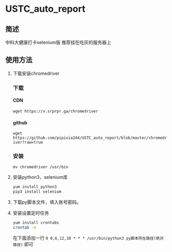 # USTC_auto_report

## 简述
中科大健康打卡selenium版
推荐挂在吃灰的服务器上

## 使用方法
1. 下载安装chromedriver
    ### 下载
    #### CDN
   `wget https://v.srprpr.ga/chromedriver`
    #### github
    `wget https://github.com/pipixia244/USTC_auto_report/blob/master/chromedriver?raw=true`
    
    ### 安装
    `mv chromedriver /usr/bin`
2. 安装python3，selenium库
    ```bash
    yum install python3
    pip3 install selenium
    ```
    
3. 下载py脚本文件，填入账号密码。

4. 安装设置定时任务
    ```bash
    yum install crontabs
    crontab -e
    ```
    在下面添加一行
    `0 0,6,12,18 * * * /usr/bin/python3 py脚本所在路径(绝对路径)`
    即可
    
